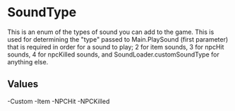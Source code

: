 # SoundType

This is an enum of the types of sound you can add to the game. This is used for determining the "type" passed to Main.PlaySound (first parameter) that is required in order for a sound to play; 2 for item sounds, 3 for npcHit sounds, 4 for npcKilled sounds, and SoundLoader.customSoundType for anything else.

## Values

-Custom
-Item
-NPCHit
-NPCKilled